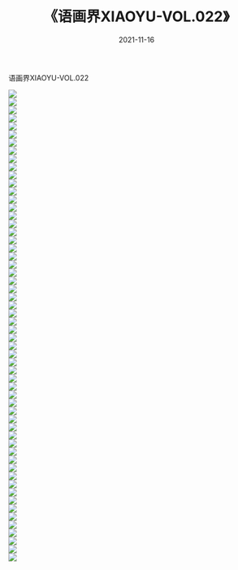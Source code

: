 ﻿---
layout: post
title:  《语画界XIAOYU-VOL.022》
date:   2021-11-16
img: http://imgx.orgx.ga/漏D/网络美图/2021/语画界XIAOYU-VOL.022/000.jpg
categories: [美女, 清纯, 唯美]
---

语画界XIAOYU-VOL.022

  ![](http://imgx.orgx.ga/漏D/网络美图/2021/语画界XIAOYU-VOL.022/001.jpg) <br> ![](http://imgx.orgx.ga/漏D/网络美图/2021/语画界XIAOYU-VOL.022/002.jpg) <br> ![](http://imgx.orgx.ga/漏D/网络美图/2021/语画界XIAOYU-VOL.022/003.jpg) <br> ![](http://imgx.orgx.ga/漏D/网络美图/2021/语画界XIAOYU-VOL.022/004.jpg) <br> ![](http://imgx.orgx.ga/漏D/网络美图/2021/语画界XIAOYU-VOL.022/005.jpg) <br> ![](http://imgx.orgx.ga/漏D/网络美图/2021/语画界XIAOYU-VOL.022/006.jpg) <br> ![](http://imgx.orgx.ga/漏D/网络美图/2021/语画界XIAOYU-VOL.022/007.jpg) <br> ![](http://imgx.orgx.ga/漏D/网络美图/2021/语画界XIAOYU-VOL.022/008.jpg) <br> ![](http://imgx.orgx.ga/漏D/网络美图/2021/语画界XIAOYU-VOL.022/009.jpg) <br> ![](http://imgx.orgx.ga/漏D/网络美图/2021/语画界XIAOYU-VOL.022/010.jpg) <br> ![](http://imgx.orgx.ga/漏D/网络美图/2021/语画界XIAOYU-VOL.022/011.jpg) <br> ![](http://imgx.orgx.ga/漏D/网络美图/2021/语画界XIAOYU-VOL.022/012.jpg) <br> ![](http://imgx.orgx.ga/漏D/网络美图/2021/语画界XIAOYU-VOL.022/013.jpg) <br> ![](http://imgx.orgx.ga/漏D/网络美图/2021/语画界XIAOYU-VOL.022/014.jpg) <br> ![](http://imgx.orgx.ga/漏D/网络美图/2021/语画界XIAOYU-VOL.022/015.jpg) <br> ![](http://imgx.orgx.ga/漏D/网络美图/2021/语画界XIAOYU-VOL.022/016.jpg) <br> ![](http://imgx.orgx.ga/漏D/网络美图/2021/语画界XIAOYU-VOL.022/017.jpg) <br> ![](http://imgx.orgx.ga/漏D/网络美图/2021/语画界XIAOYU-VOL.022/018.jpg) <br> ![](http://imgx.orgx.ga/漏D/网络美图/2021/语画界XIAOYU-VOL.022/019.jpg) <br> ![](http://imgx.orgx.ga/漏D/网络美图/2021/语画界XIAOYU-VOL.022/020.jpg) <br> ![](http://imgx.orgx.ga/漏D/网络美图/2021/语画界XIAOYU-VOL.022/021.jpg) <br> ![](http://imgx.orgx.ga/漏D/网络美图/2021/语画界XIAOYU-VOL.022/022.jpg) <br> ![](http://imgx.orgx.ga/漏D/网络美图/2021/语画界XIAOYU-VOL.022/023.jpg) <br> ![](http://imgx.orgx.ga/漏D/网络美图/2021/语画界XIAOYU-VOL.022/024.jpg) <br> ![](http://imgx.orgx.ga/漏D/网络美图/2021/语画界XIAOYU-VOL.022/025.jpg) <br> ![](http://imgx.orgx.ga/漏D/网络美图/2021/语画界XIAOYU-VOL.022/026.jpg) <br> ![](http://imgx.orgx.ga/漏D/网络美图/2021/语画界XIAOYU-VOL.022/027.jpg) <br> ![](http://imgx.orgx.ga/漏D/网络美图/2021/语画界XIAOYU-VOL.022/028.jpg) <br> ![](http://imgx.orgx.ga/漏D/网络美图/2021/语画界XIAOYU-VOL.022/029.jpg) <br> ![](http://imgx.orgx.ga/漏D/网络美图/2021/语画界XIAOYU-VOL.022/030.jpg) <br> ![](http://imgx.orgx.ga/漏D/网络美图/2021/语画界XIAOYU-VOL.022/031.jpg) <br> ![](http://imgx.orgx.ga/漏D/网络美图/2021/语画界XIAOYU-VOL.022/032.jpg) <br> ![](http://imgx.orgx.ga/漏D/网络美图/2021/语画界XIAOYU-VOL.022/033.jpg) <br> ![](http://imgx.orgx.ga/漏D/网络美图/2021/语画界XIAOYU-VOL.022/034.jpg) <br> ![](http://imgx.orgx.ga/漏D/网络美图/2021/语画界XIAOYU-VOL.022/035.jpg) <br> ![](http://imgx.orgx.ga/漏D/网络美图/2021/语画界XIAOYU-VOL.022/036.jpg) <br> ![](http://imgx.orgx.ga/漏D/网络美图/2021/语画界XIAOYU-VOL.022/037.jpg) <br> ![](http://imgx.orgx.ga/漏D/网络美图/2021/语画界XIAOYU-VOL.022/038.jpg) <br> ![](http://imgx.orgx.ga/漏D/网络美图/2021/语画界XIAOYU-VOL.022/039.jpg) <br> ![](http://imgx.orgx.ga/漏D/网络美图/2021/语画界XIAOYU-VOL.022/040.jpg) <br> ![](http://imgx.orgx.ga/漏D/网络美图/2021/语画界XIAOYU-VOL.022/041.jpg) <br> ![](http://imgx.orgx.ga/漏D/网络美图/2021/语画界XIAOYU-VOL.022/042.jpg) <br> ![](http://imgx.orgx.ga/漏D/网络美图/2021/语画界XIAOYU-VOL.022/043.jpg) <br> ![](http://imgx.orgx.ga/漏D/网络美图/2021/语画界XIAOYU-VOL.022/044.jpg) <br> ![](http://imgx.orgx.ga/漏D/网络美图/2021/语画界XIAOYU-VOL.022/045.jpg) <br> ![](http://imgx.orgx.ga/漏D/网络美图/2021/语画界XIAOYU-VOL.022/046.jpg) <br> ![](http://imgx.orgx.ga/漏D/网络美图/2021/语画界XIAOYU-VOL.022/047.jpg) <br> ![](http://imgx.orgx.ga/漏D/网络美图/2021/语画界XIAOYU-VOL.022/048.jpg) <br> ![](http://imgx.orgx.ga/漏D/网络美图/2021/语画界XIAOYU-VOL.022/049.jpg) <br> ![](http://imgx.orgx.ga/漏D/网络美图/2021/语画界XIAOYU-VOL.022/050.jpg) <br> ![](http://imgx.orgx.ga/漏D/网络美图/2021/语画界XIAOYU-VOL.022/051.jpg) <br> ![](http://imgx.orgx.ga/漏D/网络美图/2021/语画界XIAOYU-VOL.022/052.jpg) <br> ![](http://imgx.orgx.ga/漏D/网络美图/2021/语画界XIAOYU-VOL.022/053.jpg) <br> ![](http://imgx.orgx.ga/漏D/网络美图/2021/语画界XIAOYU-VOL.022/054.jpg) <br> ![](http://imgx.orgx.ga/漏D/网络美图/2021/语画界XIAOYU-VOL.022/055.jpg) <br> ![](http://imgx.orgx.ga/漏D/网络美图/2021/语画界XIAOYU-VOL.022/056.jpg) <br> ![](http://imgx.orgx.ga/漏D/网络美图/2021/语画界XIAOYU-VOL.022/057.jpg) <br> ![](http://imgx.orgx.ga/漏D/网络美图/2021/语画界XIAOYU-VOL.022/058.jpg) <br>